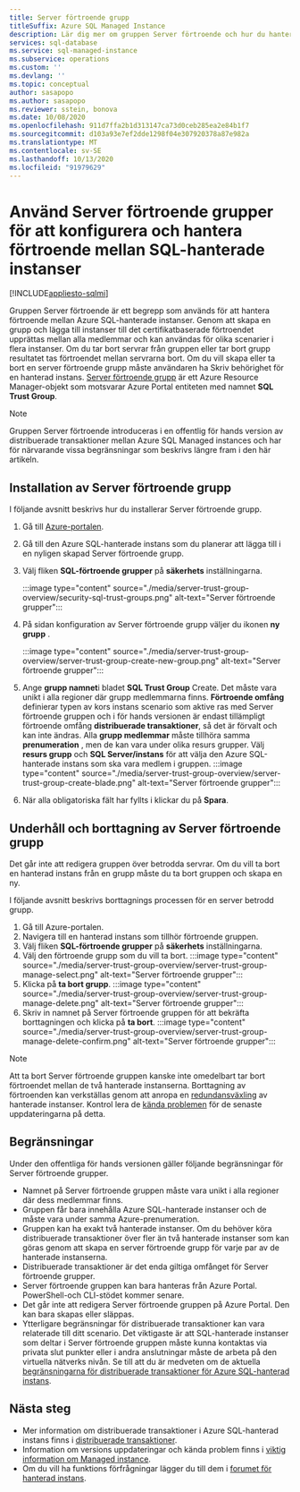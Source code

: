 ```yaml
---
title: Server förtroende grupp
titleSuffix: Azure SQL Managed Instance
description: Lär dig mer om gruppen Server förtroende och hur du hanterar förtroende mellan Azure SQL Managed instances.
services: sql-database
ms.service: sql-managed-instance
ms.subservice: operations
ms.custom: ''
ms.devlang: ''
ms.topic: conceptual
author: sasapopo
ms.author: sasapopo
ms.reviewer: sstein, bonova
ms.date: 10/08/2020
ms.openlocfilehash: 911d7ffa2b1d313147ca73d0ceb285ea2e84b1f7
ms.sourcegitcommit: d103a93e7ef2dde1298f04e307920378a87e982a
ms.translationtype: MT
ms.contentlocale: sv-SE
ms.lasthandoff: 10/13/2020
ms.locfileid: "91979629"
---
```

# <a name="use-server-trust-groups-to-setup-and-manage-trust-between-sql-managed-instances"></a>Använd Server förtroende grupper för att konfigurera och hantera förtroende mellan SQL-hanterade instanser
[!INCLUDE[appliesto-sqlmi](../includes/appliesto-sqlmi.md)]

Gruppen Server förtroende är ett begrepp som används för att hantera förtroende mellan Azure SQL-hanterade instanser. Genom att skapa en grupp och lägga till instanser till det certifikatbaserade förtroendet upprättas mellan alla medlemmar och kan användas för olika scenarier i flera instanser. Om du tar bort servrar från gruppen eller tar bort grupp resultatet tas förtroendet mellan servrarna bort. Om du vill skapa eller ta bort en server förtroende grupp måste användaren ha Skriv behörighet för en hanterad instans.
[Server förtroende grupp](https://aka.ms/mi-server-trust-group-arm) är ett Azure Resource Manager-objekt som motsvarar Azure Portal entiteten med namnet **SQL Trust Group**.

> [!NOTE]
> Gruppen Server förtroende introduceras i en offentlig för hands version av distribuerade transaktioner mellan Azure SQL Managed instances och har för närvarande vissa begränsningar som beskrivs längre fram i den här artikeln.

## <a name="server-trust-group-setup"></a>Installation av Server förtroende grupp

I följande avsnitt beskrivs hur du installerar Server förtroende grupp.

1. Gå till [Azure-portalen](https://portal.azure.com/).

2. Gå till den Azure SQL-hanterade instans som du planerar att lägga till i en nyligen skapad Server förtroende grupp.

3. Välj fliken **SQL-förtroende grupper** på **säkerhets** inställningarna.

   :::image type="content" source="./media/server-trust-group-overview/security-sql-trust-groups.png" alt-text="Server förtroende grupper":::

4. På sidan konfiguration av Server förtroende grupp väljer du ikonen **ny grupp** .

   :::image type="content" source="./media/server-trust-group-overview/server-trust-group-create-new-group.png" alt-text="Server förtroende grupper":::

5. Ange **grupp namnet**i bladet **SQL Trust Group** Create. Det måste vara unikt i alla regioner där grupp medlemmarna finns. **Förtroende omfång** definierar typen av kors instans scenario som aktive ras med Server förtroende gruppen och i för hands versionen är endast tillämpligt förtroende omfång **distribuerade transaktioner**, så det är förvalt och kan inte ändras. Alla **grupp medlemmar** måste tillhöra samma **prenumeration** , men de kan vara under olika resurs grupper. Välj **resurs grupp** och **SQL Server/instans** för att välja den Azure SQL-hanterade instans som ska vara medlem i gruppen.
   :::image type="content" source="./media/server-trust-group-overview/server-trust-group-create-blade.png" alt-text="Server förtroende grupper":::

6. När alla obligatoriska fält har fyllts i klickar du på **Spara**.

## <a name="server-trust-group-maintenance-and-deletion"></a>Underhåll och borttagning av Server förtroende grupp

Det går inte att redigera gruppen över betrodda servrar. Om du vill ta bort en hanterad instans från en grupp måste du ta bort gruppen och skapa en ny.

I följande avsnitt beskrivs borttagnings processen för en server betrodd grupp. 
1. Gå till Azure-portalen.
2. Navigera till en hanterad instans som tillhör förtroende gruppen.
3. Välj fliken **SQL-förtroende grupper** på **säkerhets** inställningarna.
4. Välj den förtroende grupp som du vill ta bort.
   :::image type="content" source="./media/server-trust-group-overview/server-trust-group-manage-select.png" alt-text="Server förtroende grupper":::
5. Klicka på **ta bort grupp**.
   :::image type="content" source="./media/server-trust-group-overview/server-trust-group-manage-delete.png" alt-text="Server förtroende grupper":::
6. Skriv in namnet på Server förtroende gruppen för att bekräfta borttagningen och klicka på **ta bort**.
   :::image type="content" source="./media/server-trust-group-overview/server-trust-group-manage-delete-confirm.png" alt-text="Server förtroende grupper":::

> [!NOTE]
> Att ta bort Server förtroende gruppen kanske inte omedelbart tar bort förtroendet mellan de två hanterade instanserna. Borttagning av förtroenden kan verkställas genom att anropa en [redundansväxling](https://docs.microsoft.com/powershell/module/az.sql/Invoke-AzSqlInstanceFailover) av hanterade instanser. Kontrol lera de [kända problemen](https://docs.microsoft.com/azure/azure-sql/database/doc-changes-updates-release-notes?tabs=managed-instance#known-issues) för de senaste uppdateringarna på detta.

## <a name="limitations"></a>Begränsningar

Under den offentliga för hands versionen gäller följande begränsningar för Server förtroende grupper.
 * Namnet på Server förtroende gruppen måste vara unikt i alla regioner där dess medlemmar finns.
 * Gruppen får bara innehålla Azure SQL-hanterade instanser och de måste vara under samma Azure-prenumeration.
 * Gruppen kan ha exakt två hanterade instanser. Om du behöver köra distribuerade transaktioner över fler än två hanterade instanser som kan göras genom att skapa en server förtroende grupp för varje par av de hanterade instanserna.
 * Distribuerade transaktioner är det enda giltiga omfånget för Server förtroende grupper.
 * Server förtroende gruppen kan bara hanteras från Azure Portal. PowerShell-och CLI-stödet kommer senare.
 * Det går inte att redigera Server förtroende gruppen på Azure Portal. Den kan bara skapas eller släppas.
 * Ytterligare begränsningar för distribuerade transaktioner kan vara relaterade till ditt scenario. Det viktigaste är att SQL-hanterade instanser som deltar i Server förtroende gruppen måste kunna kontaktas via privata slut punkter eller i andra anslutningar måste de arbeta på den virtuella nätverks nivån. Se till att du är medveten om de aktuella [begränsningarna för distribuerade transaktioner för Azure SQL-hanterad instans](https://docs.microsoft.com/azure/azure-sql/database/elastic-transactions-overview#limitations).

## <a name="next-steps"></a>Nästa steg

* Mer information om distribuerade transaktioner i Azure SQL-hanterad instans finns i [distribuerade transaktioner](../database/elastic-transactions-overview.md).
* Information om versions uppdateringar och kända problem finns i [viktig information om Managed instance](../database/doc-changes-updates-release-notes.md).
* Om du vill ha funktions förfrågningar lägger du till dem i [forumet för hanterad instans](https://feedback.azure.com/forums/915676-sql-managed-instance).